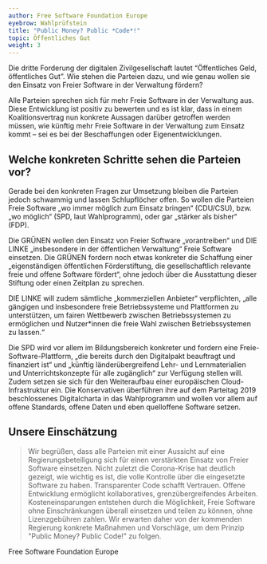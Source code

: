 ```yaml
---
author: Free Software Foundation Europe
eyebrow: Wahlprüfstein
title: "Public Money? Public *Code*!"
topic: Öffentliches Gut
weight: 3
---
```


Die dritte Forderung der digitalen Zivilgesellschaft lautet “Öffentliches Geld, öffentliches Gut”. Wie stehen die Parteien dazu, und wie genau wollen sie den Einsatz von Freier Software in der Verwaltung fördern?

Alle Parteien sprechen sich für mehr Freie Software in der Verwaltung aus. Diese Entwicklung ist positiv zu bewerten und es ist klar, dass in einem Koalitionsvertrag nun konkrete Aussagen darüber getroffen werden müssen, wie künftig mehr Freie Software in der Verwaltung zum Einsatz kommt – sei es bei der Beschaffungen oder Eigenentwicklungen.

## Welche konkreten Schritte sehen die Parteien vor?

Gerade bei den konkreten Fragen zur Umsetzung bleiben die Parteien jedoch schwammig und lassen Schlupflöcher offen. So wollen die Parteien Freie Software „wo immer möglich zum Einsatz bringen“ (CDU/CSU), bzw. „wo möglich“ (SPD, laut Wahlprogramm), oder gar „stärker als bisher“ (FDP).

Die GRÜNEN wollen den Einsatz von Freier Software „vorantreiben“ und DIE LINKE „insbesondere in der öffentlichen Verwaltung“ Freie Software einsetzen. Die GRÜNEN fordern noch etwas konkreter die Schaffung einer „eigenständigen öffentlichen Förderstiftung, die gesellschaftlich relevante freie und offene Software fördert“, ohne jedoch über die Ausstattung dieser Stiftung oder einen Zeitplan zu sprechen.

DIE LINKE will zudem sämtliche „kommerziellen Anbieter“ verpflichten, „alle gängigen und insbesondere freie Betriebssysteme und Plattformen zu unterstützen, um fairen Wettbewerb zwischen Betriebssystemen zu ermöglichen und Nutzer\*innen die freie Wahl zwischen Betriebssystemen zu lassen.“

Die SPD wird vor allem im Bildungsbereich konkreter und fordern eine Freie-Software-Plattform, „die bereits durch den Digitalpakt beauftragt und finanziert ist“ und „künftig länderübergreifend Lehr- und Lernmaterialien und Unterrichtskonzepte für alle zugänglich“ zur Verfügung stellen will. Zudem setzen sie sich für den Weiteraufbau einer europäischen Cloud-Infrastruktur ein. Die Konservativen überführen ihre auf dem Parteitag 2019 beschlossenes Digitalcharta  in das Wahlprogramm und wollen vor allem auf offene Standards, offene Daten und eben quelloffene Software setzen.

## Unsere Einschätzung

> Wir begrüßen, dass alle Parteien mit einer Aussicht auf eine Regierungsbeteiligung sich für einen verstärkten Einsatz von Freier Software einsetzen. Nicht zuletzt die Corona-Krise hat deutlich gezeigt, wie wichtig es ist, die volle Kontrolle über die eingesetzte Software zu haben. Transparenter Code schafft Vertrauen. Offene Entwicklung ermöglicht kollaboratives, grenzübergreifendes Arbeiten. Kosteneinsparungen entstehen durch die Möglichkeit, Freie Software ohne Einschränkungen überall einsetzen und teilen zu können, ohne Lizenzgebühren zahlen. Wir erwarten daher von der kommenden Regierung konkrete Maßnahmen und Vorschläge, um dem Prinzip "Public Money? Public Code!" zu folgen.

Free Software Foundation Europe
